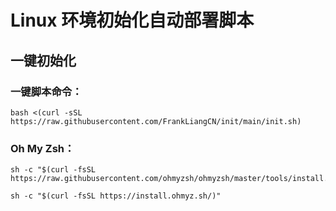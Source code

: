#  Linux 环境初始化自动部署脚本

## 一键初始化

### 一键脚本命令：
```
bash <(curl -sSL https://raw.githubusercontent.com/FrankLiangCN/init/main/init.sh)
```

### Oh My Zsh：
```
sh -c "$(curl -fsSL https://raw.githubusercontent.com/ohmyzsh/ohmyzsh/master/tools/install.sh)"
```
```
sh -c "$(curl -fsSL https://install.ohmyz.sh/)"
```
